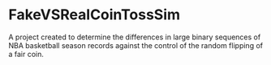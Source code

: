 # FakeVSRealCoinTossSim

A project created to determine the differences in large binary sequences of NBA basketball season records against the control of the random flipping of a fair coin.
